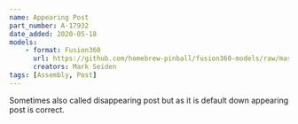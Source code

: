 ```yaml
---
name: Appearing Post
part_number: A-17932
date_added: 2020-05-18
models:
    - format: Fusion360 
      url: https://github.com/homebrew-pinball/fusion360-models/raw/master/assemblies/Appearing%20Post%20A-17932.f3z
      creators: Mark Seiden
tags: [Assembly, Post]
---
```

Sometimes also called disappearing post but as it is default down appearing post is correct.
